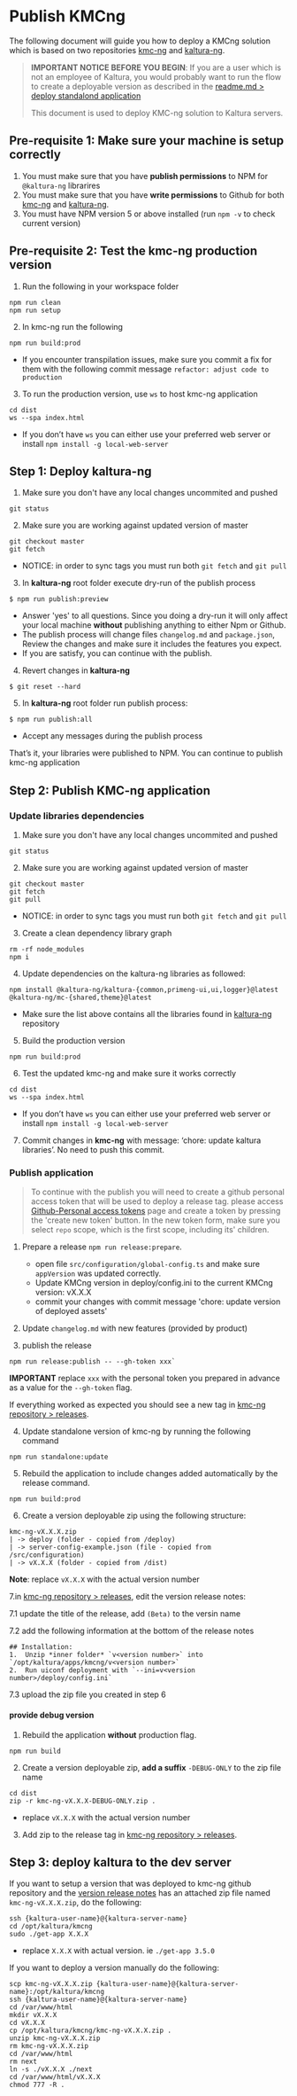 # Publish KMCng

The following document will guide you how to deploy a KMCng solution which is based on two repositories [kmc-ng](https://github.com/kaltura/kmc-ng) and [kaltura-ng](https://github.com/kaltura/kaltura-ng).

> **IMPORTANT NOTICE BEFORE YOU BEGIN**: If you are a user which is not an employee of Kaltura, you would probably want to run the flow to create a deployable version as described in the [readme.md > deploy standalond application](../readme.md)
>
> This document is used to deploy KMC-ng solution to Kaltura servers.

## Pre-requisite 1: Make sure your machine is setup correctly
1.  You must make sure that you have **publish permissions** to NPM for `@kaltura-ng` librarires
2. You must make sure that you have **write permissions** to Github for both [kmc-ng](https://github.com/kaltura/kmc-ng) and [kaltura-ng](https://github.com/kaltura/kaltura-ng).
3. You must have NPM version 5 or above installed (run `npm -v` to check current version)

## Pre-requisite 2: Test the kmc-ng production version
1. Run the following in your workspace folder
```
npm run clean
npm run setup
```

2. In kmc-ng run the following
```
npm run build:prod
```
   * If you encounter transpilation issues, make sure you commit a fix for them with the following commit message `refactor: adjust code to production`

3. To run the production version, use `ws` to host kmc-ng application
```
cd dist
ws --spa index.html
```
   * If you don’t have `ws` you can either use your preferred web server or install `npm install -g local-web-server`

## Step 1: Deploy kaltura-ng

1. Make sure you don't have any local changes uncommited and pushed
```
git status
```
2. Make sure you are working against updated version of master
```
git checkout master
git fetch
```
   * NOTICE: in order to sync tags you must run both `git fetch` and `git pull`

3. In **kaltura-ng** root folder execute dry-run of the publish process
```
$ npm run publish:preview
```
   * Answer 'yes' to all questions. Since you doing a dry-run it will only affect your local machine **without** publishing anything to either Npm or Github.
   * The publish process will change files `changelog.md` and `package.json`, Review the changes and make sure it includes the features you expect.
   * If you are satisfy, you can continue with the publish.

4. Revert changes in **kaltura-ng**
```
$ git reset --hard
```

5. In **kaltura-ng** root folder run publish process:
```
$ npm run publish:all
```
   * Accept any messages during the publish process

That’s it, your libraries were published to NPM.  You can continue to publish kmc-ng application

## Step 2: Publish KMC-ng application

### Update libraries dependencies
1. Make sure you don't have any local changes uncommited and pushed
```
git status
```

2. Make sure you are working against updated version of master
```
git checkout master
git fetch
git pull
```
   * NOTICE: in order to sync tags you must run both `git fetch` and `git pull`

3. Create a clean dependency library graph
```
rm -rf node_modules
npm i
```

4. Update dependencies on the kaltura-ng libraries as followed:
```
npm install @kaltura-ng/kaltura-{common,primeng-ui,ui,logger}@latest @kaltura-ng/mc-{shared,theme}@latest
```
   * Make sure the list above contains all the libraries found in [kaltura-ng](https://github.com/kaltura/kaltura-ng) repository

5. Build the production version
```
npm run build:prod
```

6. Test the updated kmc-ng and make sure it works correctly
```
cd dist
ws --spa index.html
```
   * If you don’t have `ws` you can either use your preferred web server or install `npm install -g local-web-server`

7. Commit changes in **kmc-ng** with message: ‘chore: update kaltura libraries’. No need to push this commit.

### Publish application

> To continue with the publish you will need to create a github personal access token that will be used to deploy a release tag. please access [Github-Personal access tokens](https://github.com/settings/tokens) page and create a token by pressing the 'create new token' button. In the new token form, make sure you select `repo` scope, which is the first scope, including its' children.

1. Prepare a release `npm run release:prepare`.
   * open file `src/configuration/global-config.ts` and make sure `appVersion` was updated correctly.
   * Update KMCng version in deploy/config.ini to the current KMCng version: vX.X.X
   * commit your changes with commit message 'chore: update version of deployed assets'

2. Update  `changelog.md` with new features (provided by product)

3. publish the release
```
npm run release:publish -- --gh-token xxx`
```
**IMPORTANT** replace `xxx` with the personal token you prepared in advance as a value for the `--gh-token` flag.

If everything worked as expected you should see a new tag in [kmc-ng repository > releases](https://github.com/kaltura/kmc-ng/releases).

4. Update standalone version of kmc-ng by running the following command
```
npm run standalone:update
```

5. Rebuild the application to include changes added automatically by the release command.
```
npm run build:prod
```

6. Create a version deployable zip using the following structure:
```
kmc-ng-vX.X.X.zip
| -> deploy (folder - copied from /deploy)
| -> server-config-example.json (file - copied from /src/configuration)
| -> vX.X.X (folder - copied from /dist)
```
**Note**: replace `vX.X.X` with the actual version number

7.in [kmc-ng repository > releases](https://github.com/kaltura/kmc-ng/releases), edit the version release notes:

7.1 update the title of the release, add `(Beta)` to the versin name

7.2 add the following information at the bottom of the release notes
```
## Installation:
1.  Unzip *inner folder* `v<version number>` into `/opt/kaltura/apps/kmcng/v<version number>`
2.  Run uiconf deployment with `--ini=v<version number>/deploy/config.ini`
```

7.3 upload the zip file you created in step 6



#### provide debug version
1. Rebuild the application **without** production flag.
```
npm run build
```

2. Create a version deployable zip, **add a suffix** `-DEBUG-ONLY` to the zip file name
```
cd dist
zip -r kmc-ng-vX.X.X-DEBUG-ONLY.zip .
```
   * replace `vX.X.X` with the actual version number

3. Add zip to the release tag in [kmc-ng repository > releases](https://github.com/kaltura/kmc-ng/releases).

## Step 3: deploy kaltura to the dev server

If you want to setup a version that was deployed to kmc-ng github repository and the [version release notes](https://github.com/kaltura/kmc-ng/releases) has an attached zip file named `kmc-ng-vX.X.X.zip`, do the following:
```
ssh {kaltura-user-name}@{kaltura-server-name}
cd /opt/kaltura/kmcng
sudo ./get-app X.X.X
```
- replace `X.X.X` with actual version. ie `./get-app 3.5.0`

If you want to deploy a version manually do the following:
```
scp kmc-ng-vX.X.X.zip {kaltura-user-name}@{kaltura-server-name}:/opt/kaltura/kmcng
ssh {kaltura-user-name}@{kaltura-server-name}
cd /var/www/html
mkdir vX.X.X
cd vX.X.X
cp /opt/kaltura/kmcng/kmc-ng-vX.X.X.zip .
unzip kmc-ng-vX.X.X.zip
rm kmc-ng-vX.X.X.zip
cd /var/www/html
rm next
ln -s ./vX.X.X ./next
cd /var/www/html/vX.X.X
chmod 777 -R .
```
